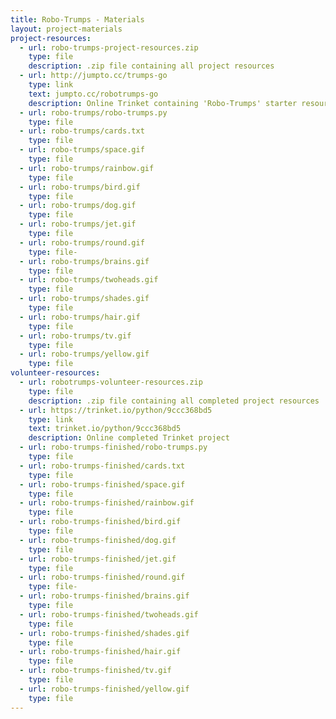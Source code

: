 ```yaml
---
title: Robo-Trumps - Materials
layout: project-materials
project-resources:
  - url: robo-trumps-project-resources.zip
    type: file
    description: .zip file containing all project resources
  - url: http://jumpto.cc/trumps-go
    type: link
    text: jumpto.cc/robotrumps-go
    description: Online Trinket containing 'Robo-Trumps' starter resources
  - url: robo-trumps/robo-trumps.py
    type: file
  - url: robo-trumps/cards.txt
    type: file
  - url: robo-trumps/space.gif
    type: file
  - url: robo-trumps/rainbow.gif
    type: file
  - url: robo-trumps/bird.gif
    type: file
  - url: robo-trumps/dog.gif
    type: file
  - url: robo-trumps/jet.gif
    type: file
  - url: robo-trumps/round.gif
    type: file- 
  - url: robo-trumps/brains.gif
    type: file
  - url: robo-trumps/twoheads.gif
    type: file
  - url: robo-trumps/shades.gif
    type: file
  - url: robo-trumps/hair.gif
    type: file
  - url: robo-trumps/tv.gif
    type: file
  - url: robo-trumps/yellow.gif
    type: file                      
volunteer-resources:
  - url: robotrumps-volunteer-resources.zip
    type: file
    description: .zip file containing all completed project resources
  - url: https://trinket.io/python/9ccc368bd5
    type: link
    text: trinket.io/python/9ccc368bd5
    description: Online completed Trinket project
  - url: robo-trumps-finished/robo-trumps.py
    type: file
  - url: robo-trumps-finished/cards.txt
    type: file
  - url: robo-trumps-finished/space.gif
    type: file
  - url: robo-trumps-finished/rainbow.gif
    type: file
  - url: robo-trumps-finished/bird.gif
    type: file
  - url: robo-trumps-finished/dog.gif
    type: file
  - url: robo-trumps-finished/jet.gif
    type: file
  - url: robo-trumps-finished/round.gif
    type: file- 
  - url: robo-trumps-finished/brains.gif
    type: file
  - url: robo-trumps-finished/twoheads.gif
    type: file
  - url: robo-trumps-finished/shades.gif
    type: file
  - url: robo-trumps-finished/hair.gif
    type: file
  - url: robo-trumps-finished/tv.gif
    type: file
  - url: robo-trumps-finished/yellow.gif
    type: file 
---
```

